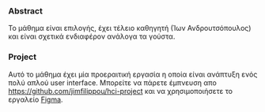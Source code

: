 ### Abstract

Το μάθημα είναι επιλογής, έχει τέλειο καθηγητή (Ίων Ανδρουτσόπουλος) και είναι σχετικά ενδιαφέρον ανάλογα τα γούστα.

### Project

Αυτό το μάθημα έχει μία προεραιτική εργασία η οποία είναι ανάπτυξη ενός πολύ απλού user interface. Μπορείτε να πάρετε έμπνευση απο https://github.com/jimfilippou/hci-project και να χρησιμοποιήσετε το εργαλείο <a href="https://figma.com">Figma</a>.
